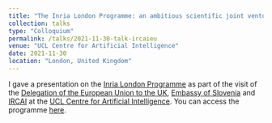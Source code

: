 ```yaml
---
title: "The Inria London Programme: an ambitious scientific joint venture between France and the UK"
collection: talks
type: "Colloquium"
permalink: /talks/2021-11-30-talk-ircaieu
venue: "UCL Centre for Artificial Intelligence"
date: 2021-11-30
location: "London, United Kingdom"
---
```


I gave a presentation on the [Inria London Programme](https://london.inria.fr) as part of the visit of the [Delegation of the European Union to the UK](https://eeas.europa.eu/delegations/united-kingdom_en), [Embassy of Slovenia](https://www.gov.uk/world/organisations/british-embassy-ljubljana) and [IRCAI](https://ircai.org) at the [UCL Centre for Artificial Intelligence](https://www.ucl.ac.uk/ai-centre/). You can access the programme [here](https://ircai.org/webinar-series-science-blast/).